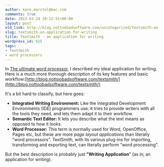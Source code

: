 ```yaml
---
author: kare.morstol@mac.com
comments: true
date: 2013-03-24 20:12:51+00:00
layout: post
old_link: http://blog.nottoobadsoftware.com/uncategorized/textsmith-an-application-for-writing/
slug: textsmith-an-application-for-writing
title: TextSmith - an application for writing
wordpress_id: 615
tags:
- TextSmith
- word processors
---
```


In [The ultimate word processor](http://blog.nottoobadsoftware.com/2011/01/20/the-ultimate-word-processor/), I described my ideal application for writing. Here is a much more thorough description of its key features and basic workflow:[http://blog.nottoobadsoftware.com/textsmith/](http://blog.nottoobadsoftware.com/textsmith/)

It's a bit hard to classify, but here goes:
	
* **Integrated Writing Environment:**
Like the Integrated Development Environments (IDE) programmers use, it tries to provide writers with all the tools they need, and lets them adapt it to their workflow.
* **Semantic Text Editor:**
It lets you describe what the text means as opposed to how it looks.
* **Word Processor:**
This term is normally used for Word, OpenOffice, Pages etc, but these are more _page layout applications_ than literally "word processors". TextSmith, with its various plug-ins for importing, transforming and exporting text, can literally perform "word processing".

But the best description is probably just **"Writing Application**" (as in; an application for writing).
